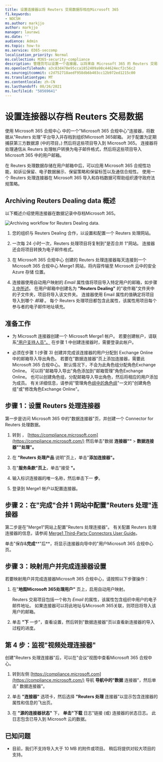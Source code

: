 ```yaml
---
title: 设置连接器以将 Reuters 交易数据存档在Microsoft 365
f1.keywords:
- NOCSH
ms.author: markjjo
author: markjjo
manager: laurawi
ms.date: ''
audience: Admin
ms.topic: how-to
ms.service: O365-seccomp
localization_priority: Normal
ms.collection: M365-security-compliance
description: 管理员可以设置一个连接器，以将来自 Microsoft 365 的 Reuters 交易数据导入和Microsoft 365。 通过此连接器，可以在 Microsoft 365 中存档来自第三方数据源Microsoft 365。 在存档此数据后，可以使用合规性功能（如合法保留、内容搜索和保留策略）管理第三方数据。
ms.openlocfilehash: a3c83d478e95cca1852409a98c44624ecf2c56c2
ms.sourcegitcommit: c2d752718aedf958db6b403cc12b972ed1215c00
ms.translationtype: MT
ms.contentlocale: zh-CN
ms.lasthandoff: 08/26/2021
ms.locfileid: "58569641"
---
```

# <a name="set-up-a-connector-to-archive-reuters-dealing-data"></a>设置连接器以存档 Reuters 交易数据

使用 Microsoft 365 合规中心 中的一个"Microsoft 365 合规中心"连接器，将数据从"Reuters 处理"平台导入并存档到组织Microsoft 365邮箱。 对于配置为定期捕获第三[](https://globanet.com/reuters-dealing/)方数据源 (中的项目，) 然后将这些项目导入到 Microsoft 365。 连接器将处理通信从 Reuters 处理帐户转换为电子邮件格式，然后将这些项目导入 Microsoft 365 中的用户邮箱。

在 Reuters 处理数据存储在用户邮箱中后，可以应用 Microsoft 365 合规性功能，如诉讼保留、电子数据展示、保留策略和保留标签以及通信合规性。 使用一个 Reuters 处理连接器在 Microsoft 365 导入和存档数据可帮助组织遵守政府法规策略。

## <a name="overview-of-archiving-reuters-dealing-data"></a>Archiving Reuters Dealing data 概述

以下概述介绍使用连接器在数据记录中存档Microsoft 365。

![Archiving workflow for Reuters Dealing data.](../media/ReuetersDealingConnectorWorkflow.png)

1. 您的组织与 Reuters Dealing 合作，以设置和配置一个 Reuters 处理网站。

2. 一次每 24 小时一次，Reuters 处理项目将复制到"是否合并 1"网站。 连接器还会将项目转换为电子邮件格式。

3. 在 Microsoft 365 合规中心 创建的 Reuters 处理连接器每天连接到一个 Microsoft 365 合规中心 Merge1 网站，将内容传输至 Microsoft 云中的安全 Azure 存储 位置。

4. 连接器使用自动用户映射的 *Email* 属性值将项目导入特定用户的邮箱，如步骤 [3 中所述](#step-3-map-users-and-complete-the-connector-setup)。 在用户邮箱中创建名为 **"Reuters Dealing"** 的"收件箱"文件夹中的子文件夹，项目将导入该文件夹。 连接器使用 Email 属性的值确定将项目导入到哪个 *邮箱* 。 每个 Reuters 处理项目都包含此属性，该属性用项目每个参与者的电子邮件地址填充。

## <a name="before-you-begin"></a>准备工作

- 为 Microsoft 连接器创建一个 Microsoft Merge1 帐户。 若要创建帐户，请联系["用户支持人员"。](https://globanet.com/contact-us) 在步骤 1 中创建连接器时，需要登录此帐户。

- 必须在步骤 1 (步骤 3) 创建并完成该连接器的用户分配到 Exchange Online 中的邮箱导入导出角色。 若要在"数据连接器"页上添加连接器，需要此Microsoft 365 合规中心。 默认情况下，不会为此角色组分配角色Exchange Online。 可以将"邮箱导入导出"角色添加到"邮箱管理"角色Exchange Online。 也可以创建角色组，分配邮箱导入导出角色，然后将相应的用户添加为成员。 有关详细信息，请参阅"管理角色[组中的角色组](/Exchange/permissions-exo/role-groups#create-role-groups)"[](/Exchange/permissions-exo/role-groups#modify-role-groups)一文的"创建角色组"或"修改角色Exchange Online"。

## <a name="step-1-set-up-the-reuters-dealing-connector"></a>步骤 1：设置 Reuters 处理连接器

第一步是访问 Microsoft 365 中的"数据连接器"页，并创建一个 Connector for Reuters 处理数据。

1. 转到 ， [https://compliance.microsoft.com](https://compliance.microsoft.com/) 然后单击"数据 **连接器""**  >  **数据连接器""处理"。**

2. 在 **"Reuters 处理产品** 说明"页上，单击"**添加连接器"。**

3. 在"**服务条款"页上**，单击"接受 **"。**

4. 输入标识连接器的唯一名称，然后单击下一 **步**。

5. 登录到 Merge1 帐户以配置连接器。

## <a name="step-2-configure-the-reuters-dealing-connector-on-the-veritas-merge1-site"></a>步骤 2：在"完成"合并 1 网站中配置"Reuters 处理"连接器

第二步是在"Merge1"网站上配置"Reuters 处理连接器"。 有关配置 Reuters 处理连接器的信息，请参阅 [Merge1 Third-Party Connectors User Guide](https://docs.ms.merge1.globanetportal.com/Merge1%20Third-Party%20Connectors%20Reuters%20Dealing%20User%20Guide%20.pdf)。

单击"保存&**完成****"后**，将显示连接器向导中的"用户Microsoft 365 合规中心页。

## <a name="step-3-map-users-and-complete-the-connector-setup"></a>步骤 3：映射用户并完成连接器设置

若要映射用户并完成连接器Microsoft 365 合规中心，请按照以下步骤操作：

1. 在"**地图Microsoft 365处理用户"** 页上，启用自动用户映射。

   Reuters 交易项目包括一个称为 *Email* 的属性，该属性包含组织中用户的电子邮件地址。 如果连接器可以将此地址与Microsoft 365关联，则项目将导入该用户的邮箱。

2. 单击 **"下** 一步"，查看设置，然后转到"数据连接器"页以查看新连接器的导入过程的进度。

## <a name="step-4-monitor-the-reuters-dealing-connector"></a>第 4 步：监视"视频处理连接器"

创建"Reuters 处理连接器"后，可以在"会议"视图中查看Microsoft 365 合规中心。

1. 转到左侧 [https://compliance.microsoft.com](https://compliance.microsoft.com/) 导航 **导航中的"数据** 连接器"，然后单击" 数据连接器"。

2. 单击 **"连接器"** 选项卡，然后选择 **"Reuters 处理** 连接器"以显示包含连接器的属性和信息的飞出页。

3. 在 **"源的连接器状态"** 下， **单击"下载** 日志"链接 (或) 连接器的状态日志。 此日志包含已导入到 Microsoft 云的数据。

## <a name="known-issues"></a>已知问题

- 目前，我们不支持导入大于 10 MB 的附件或项目。 稍后将提供对较大项目的支持。